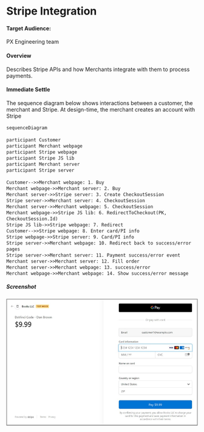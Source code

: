 # Stripe Integration

#### Target Audience:
PX Engineering team

#### Overview
Describes Stripe APIs and how Merchants integrate with them to process payments.

#### Immediate Settle
The sequence diagram below shows interactions between a customer, the merchant and Stripe.  At design-time, the merchant creates an account with Stripe   

```mermaid
sequenceDiagram

participant Customer
participant Merchant webpage
participant Stripe webpage
participant Stripe JS lib
participant Merchant server
participant Stripe server

Customer-->>Merchant webpage: 1. Buy
Merchant webpage->>Merchant server: 2. Buy
Merchant server->>Stripe server: 3. Create CheckoutSession
Stripe server->>Merchant server: 4. CheckoutSession
Merchant server->>Merchant webpage: 5. CheckoutSession
Merchant webpage->>Stripe JS lib: 6. RedirectToCheckout(PK, CheckoutSession.Id)
Stripe JS lib->>Stripe webpage: 7. Redirect
Customer-->>Stripe webpage: 8. Enter card/PI info
Stripe webpage->>Stripe server: 9. Card/PI info
Stripe server->>Merchant webpage: 10. Redirect back to success/error pages
Stripe server->>Merchant server: 11. Payment success/error event
Merchant server->>Merchant server: 12. Fill order
Merchant server->>Merchant webpage: 13. success/error
Merchant webpage->>Merchant webpage: 14. Show success/error message

```
##### Screenshot
![Stripe checkout](../images/stripeCheckout.jpg)